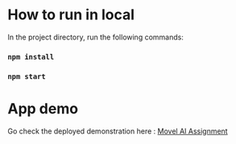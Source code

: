 # How to run in local

In the project directory, run the following commands:

### `npm install`

### `npm start`

# App demo
Go check the deployed demonstration here : [Movel AI Assignment](https://movel-ai-reinhardjs.netlify.app)

